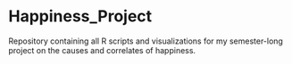 # Happiness_Project
Repository containing all R scripts and visualizations for my semester-long project on the causes and correlates of happiness.
